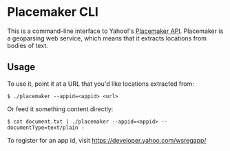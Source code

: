 # Placemaker CLI

This is a command-line interface to Yahoo!'s [Placemaker
API](http://developer.yahoo.com/geo/placemaker/). Placemaker is a geoparsing
web service, which means that it extracts locations from bodies of text.

## Usage

To use it, point it at a URL that you'd like locations extracted from:

    $ ./placemaker --appid=<appid> <url>

Or feed it something content directly:

    $ cat document.txt | ./placemaker --appid=<appid> --documentType=text/plain -

To register for an app id, visit https://developer.yahoo.com/wsregapp/
